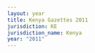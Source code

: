 ```yaml
---
layout: year
title: Kenya Gazettes 2011
jurisdiction: KE
jurisdiction_name: Kenya
year: "2011"
---
```

